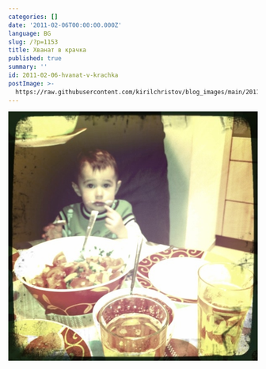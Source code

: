 ```yaml
---
categories: []
date: '2011-02-06T00:00:00.000Z'
language: BG
slug: /?p=1153
title: Хванат в крачка
published: true
summary: ''
id: 2011-02-06-hvanat-v-krachka
postImage: >-
  https://raw.githubusercontent.com/kirilchristov/blog_images/main/2011/02/20110206-230434.jpg
---
```


![](https://raw.githubusercontent.com/kirilchristov/blog_images/main/2011/02/20110206-230434.jpg)
